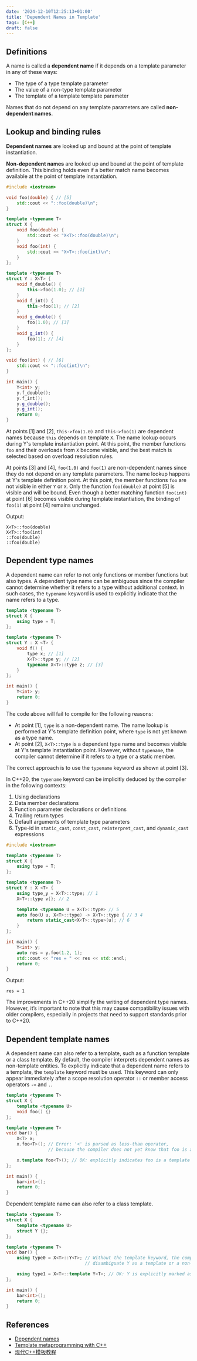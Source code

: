 ```yaml
---
date: '2024-12-10T12:25:13+01:00'
title: 'Dependent Names in Template'
tags: [C++]
draft: false
---
```


## Definitions

A name is called a **dependent name** if it depends on a template parameter in any of these ways:

- The type of a type template parameter
- The value of a non-type template parameter
- The template of a template template parameter

Names that do not depend on any template parameters are called **non-dependent names**.

## Lookup and binding rules

**Dependent names** are looked up and bound at the point of template instantiation.

**Non-dependent names** are looked up and bound at the point of template definition. This binding holds even if a better match name becomes available at the point of template instantiation.

```cpp
#include <iostream>

void foo(double) { // [5]
    std::cout << "::foo(double)\n";
}

template <typename T>
struct X {
    void foo(double) {
        std::cout << "X<T>::foo(double)\n";
    }
    void foo(int) {
        std::cout << "X<T>::foo(int)\n";
    }
};

template <typename T>
struct Y : X<T> {
    void f_double() {
        this->foo(1.0); // [1]
    }
    void f_int() {
        this->foo(1); // [2]
    }
    void g_double() {
        foo(1.0); // [3]
    }
    void g_int() {
        foo(1); // [4]
    }
};

void foo(int) { // [6]
    std::cout << "::foo(int)\n";
}

int main() {
    Y<int> y;
    y.f_double();
    y.f_int();
    y.g_double();
    y.g_int();
    return 0;
}
```

At points [1] and [2], `this->foo(1.0)` and `this->foo(1)` are dependent names because `this` depends on template `X`. The name lookup occurs during Y's template instantiation point. At this point, the member functions `foo` and their overloads from `X` become visible, and the best match is selected based on overload resolution rules.

At points [3] and [4], `foo(1.0)` and `foo(1)` are non-dependent names since they do not depend on any template parameters. The name lookup happens at Y's template definition point. At this point, the member functions `foo` are not visible in either `Y` or `X`. Only the function `foo(double)` at point [5] is visible and will be bound. Even though a better matching function `foo(int)` at point [6] becomes visible during template instantiation, the binding of `foo(1)` at point [4] remains unchanged.

Output:

```
X<T>::foo(double)
X<T>::foo(int)
::foo(double)
::foo(double)
```

## Dependent type names

A dependent name can refer to not only functions or member functions but also types. A dependent type name can be ambiguous since the compiler cannot determine whether it refers to a type without additional context. In such cases, the `typename` keyword is used to explicitly indicate that the name refers to a type.

```cpp
template <typename T>
struct X {
    using type = T;
};

template <typename T>
struct Y : X <T> {
    void f() {
        type x; // [1]
        X<T>::type y; // [2]
        typename X<T>::type z; // [3]
    }
};

int main() {
    Y<int> y;
    return 0;
}
```

The code above will fail to compile for the following reasons:

- At point [1], `type` is a non-dependent name. The name lookup is performed at Y's template definition point, where `type` is not yet known as a type name.
- At point [2], `X<T>::type` is a dependent type name and becomes visible at Y's template instantiation point. However, without `typename`, the compiler cannot determine if it refers to a type or a static member.

The correct approach is to use the `typename` keyword as shown at point [3].

In C++20, the `typename` keyword can be implicitly deduced by the compiler in the following contexts:

1. Using declarations
2. Data member declarations
3. Function parameter declarations or definitions
4. Trailing return types
5. Default arguments of template type parameters
6. Type-id in `static_cast`, `const_cast`, `reinterpret_cast`, and `dynamic_cast` expressions

```cpp
#include <iostream>

template <typename T>
struct X {
    using type = T;
};

template <typename T>
struct Y : X <T> {
    using type_y = X<T>::type; // 1
    X<T>::type v{}; // 2

    template <typename U = X<T>::type> // 5
    auto foo(U u, X<T>::type) -> X<T>::type { // 3 4
        return static_cast<X<T>::type>(u); // 6
    }
};

int main() {
    Y<int> y;
    auto res = y.foo(1.2, 1);
    std::cout << "res = " << res << std::endl;
    return 0;
}
```

Output:

```
res = 1
```

The improvements in C++20 simplify the writing of dependent type names. However, it’s important to note that this may cause compatibility issues with older compilers, especially in projects that need to support standards prior to C++20.

## Dependent template names

A dependent name can also refer to a template, such as a function template or a class template. By default, the compiler interprets dependent names as non-template entities. To explicitly indicate that a dependent name refers to a template, the `template` keyword must be used. This keyword can only appear immediately after a scope resolution operator `::` or member access operators `->` and `.`.

```cpp
template <typename T>
struct X {
    template <typename U>
    void foo() {}
};

template <typename T>
void bar() {
    X<T> x;
    x.foo<T>(); // Error: '<' is parsed as less-than operator,
                // because the compiler does not yet know that foo is a template.

    x.template foo<T>(); // OK: explicitly indicates foo is a template
};

int main() {
    bar<int>();
    return 0;
}
```

Dependent template name can also refer to a class template.

```cpp
template <typename T>
struct X {
    template <typename U>
    struct Y {};
};

template <typename T>
void bar() {
    using type0 = X<T>::Y<T>; // Without the template keyword, the compiler cannot
                              // disambiguate Y as a template or a non-template member.

    using type1 = X<T>::template Y<T>; // OK: Y is explicitly marked as a template
};

int main() {
    bar<int>();
    return 0;
}
```

## References

- [Dependent names](https://en.cppreference.com/w/cpp/language/dependent_name)
- [Template metaprogramming with C++](https://www.amazon.com/Template-Metaprogramming-everything-templates-metaprogramming/dp/1803243457)
- [现代C++模板教程](https://mq-b.github.io/Modern-Cpp-templates-tutorial/md/%E7%AC%AC%E4%B8%80%E9%83%A8%E5%88%86-%E5%9F%BA%E7%A1%80%E7%9F%A5%E8%AF%86/09%E5%BE%85%E5%86%B3%E5%90%8D)
